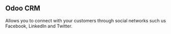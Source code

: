 Odoo CRM
--------
Allows you to connect with your customers through social networks such us Facebook, LinkedIn and Twitter.



